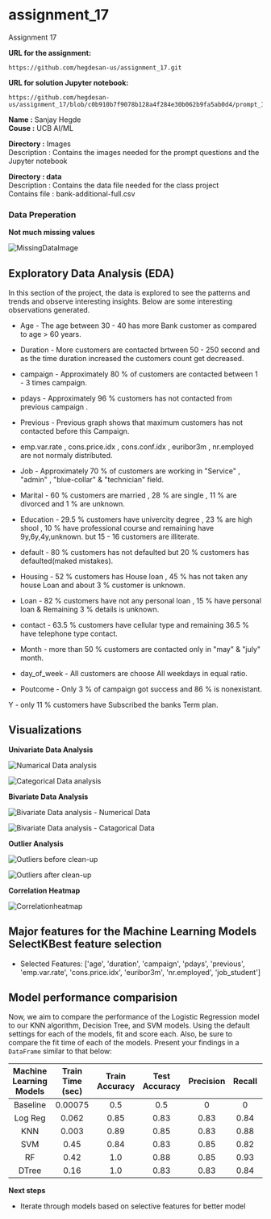 # assignment_17
 Assignment 17

 **URL for the assignment:** 
```
https://github.com/hegdesan-us/assignment_17.git
```
 **URL for solution Jupyter notebook:** 
```
https://github.com/hegdesan-us/assignment_17/blob/c0b910b7f9078b128a4f284e30b062b9fa5ab0d4/prompt_III.ipynb
```

**Name :** Sanjay Hegde \
**Couse :** UCB AI/ML 

**Directory :** Images \
  Description : Contains the images needed for the prompt questions and the Jupyter notebook 

**Directory : data** \
 Description : Contains the data file needed for the class project\
 Contains file : bank-additional-full.csv

### Data Preperation
 **Not much missing values**

 ![MissingDataImage](images/missing_values_before.png)


## Exploratory Data Analysis (EDA)
In this section of the project, the data is explored to see the patterns and trends and observe interesting insights. Below are some interesting observations generated.

- Age - The age between 30 - 40 has more Bank customer as compared to age > 60 years.
- Duration - More customers are contacted brtween 50 - 250 second and as the time duration increased the customers count get decreased.
- campaign - Approximately 80 % of customers are contacted between 1 - 3 times campaign.
- pdays - Approximately 96 % customers has not contacted from previous campaign .
- Previous - Previous graph shows that maximum customers has not contacted before this Campaign.
- emp.var.rate , cons.price.idx , cons.conf.idx , euribor3m , nr.employed are not normaly distributed.


- Job - Approximately 70 % of customers are working in "Service" , "admin" , "blue-collar" & "technician" field.
- Marital - 60 % customers are married , 28 % are single , 11 % are divorced and 1 % are unknown.
- Education - 29.5 % customers have univercity degree , 23 % are high shool , 10 % have professional course and remaining have 9y,6y,4y,unknown. but 15 - 16 customers are illiterate.
- default - 80 % customers has not defaulted but 20 % customers has defaulted(maked mistakes).
- Housing - 52 % customers has House loan , 45 % has not taken any house Loan and about 3 % customer is unknown.
- Loan - 82 % customers have not any personal loan , 15 % have personal loan & Remaining 3 % details is unknown.
- contact - 63.5 % customers have cellular type and remaining 36.5 % have telephone type contact.
- Month - more than 50 % customers are contacted only in "may" & "july" month.
- day_of_week - All customers are choose All weekdays in equal ratio.
- Poutcome - Only 3 % of campaign got success and 86 % is nonexistant.

Y - only 11 % customers have Subscribed the banks Term plan.


<h2> Visualizations</h2>

**Univariate Data Analysis**

 ![Numarical Data analysis](images/numvar-analysis.png)

 ![Categorical Data analysis](images/catvar-analysis.png)


**Bivariate Data Analysis**

 ![Bivariate Data analysis - Numerical Data](images/bivariate-Num.png)

 ![Bivariate Data analysis - Catagorical Data](images/bivariate-Cat.png)
 
**Outlier Analysis**

 ![Outliers before clean-up](images/outliers-before.png)


 ![Outliers after clean-up](images/outliers-after.png)


**Correlation Heatmap**

![Correlationheatmap](images/correlation_heat.png)
 

 
## Major features for the Machine Learning Models SelectKBest feature selection
- Selected Features: ['age', 'duration', 'campaign', 'pdays', 'previous', 'emp.var.rate', 'cons.price.idx', 'euribor3m', 'nr.employed', 'job_student']


## Model performance comparision
Now, we aim to compare the performance of the Logistic Regression model to our KNN algorithm, Decision Tree, and SVM models.  Using the default settings for each of the models, fit and score each.  Also, be sure to compare the fit time of each of the models.  Present your findings in a `DataFrame` similar to that below: 


| __Machine Learning Models__| __Train Time (sec)__| __Train Accuracy__|__Test Accuracy__|__Precision__|__Recall__|__F1 Score__|
| :-:| :-:| :-:|:-:|:-:|:-:|:-:|
|  Baseline   |  0.00075  |0.5    |0.5    | 0 | 0 |0 |
|  Log Reg    |  0.062   |0.85    |0.83   | 0.83 | 0.84 |0.84 |
|  KNN   |  0.003  |0.89    |0.85    | 0.83 | 0.88 |0.86 |
|  SVM   |  0.45  |0.84    |0.83    | 0.85 | 0.82 |0.84 |
|  RF   |  0.42  |1.0    |0.88    | 0.85 | 0.93 |0.89 |
|  DTree   |  0.16  |1.0    |0.83    | 0.83 | 0.84 |0.83 |


**Next steps**

- Iterate through models based on selective features for better  model


 

 
